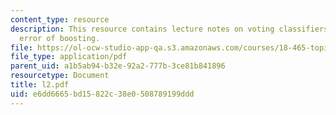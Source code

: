 ```yaml
---
content_type: resource
description: This resource contains lecture notes on voting classifiers and training
  error of boosting.
file: https://ol-ocw-studio-app-qa.s3.amazonaws.com/courses/18-465-topics-in-statistics-statistical-learning-theory-spring-2007/e6dd6665bd15822c38e0508789199ddd_l2.pdf
file_type: application/pdf
parent_uid: a1b5ab94-b32e-92a2-777b-3ce81b841896
resourcetype: Document
title: l2.pdf
uid: e6dd6665-bd15-822c-38e0-508789199ddd
---
```

